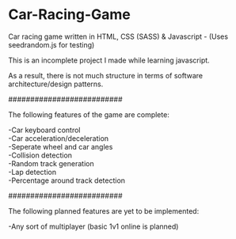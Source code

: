 # Car-Racing-Game

Car racing game written in HTML, CSS (SASS) & Javascript - (Uses seedrandom.js for testing)

This is an incomplete project I made while learning javascript.

As a result, there is not much structure in terms of software architecture/design patterns. 

##########################

The following features of the game are complete:

-Car keyboard control  
-Car acceleration/deceleration   
-Seperate wheel and car angles  
-Collision detection  
-Random track generation  
-Lap detection  
-Percentage around track detection  

##########################

The following planned features are yet to be implemented:

-Any sort of multiplayer (basic 1v1 online is planned)


